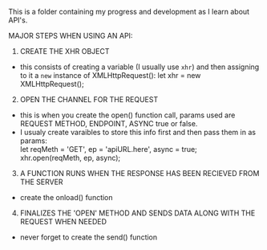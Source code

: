 This is a folder containing my progress and development as I learn about API's.

MAJOR STEPS WHEN USING AN API:
1) CREATE THE XHR OBJECT
* this consists of creating a variable (I usually use `xhr`) and then assigning to it a `new` instance of XMLHttpRequest(): let xhr = new XMLHttpRequest();
2) OPEN THE CHANNEL FOR THE REQUEST
* this is when you create the open() function call, params used are REQUEST METHOD, ENDPOINT, ASYNC true or false.
* I usualy create varaibles to store this info first and then pass them in as params: <br> let reqMeth = 'GET', ep = 'apiURL.here', async = true; <br> xhr.open(reqMeth, ep, async);
3) A FUNCTION RUNS WHEN THE RESPONSE HAS BEEN RECIEVED FROM THE SERVER
* create the onload() function
4) FINALIZES THE 'OPEN' METHOD AND SENDS DATA ALONG WITH THE REQUEST WHEN NEEDED
* never forget to create the send() function